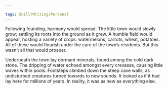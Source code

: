 ```yaml
---

tags: Skill/Writing/Personal 
---
```


Following founding, harmony would spread. The little town would slowly grow; settling its roots into the ground as it grew. A humble field would appear, hosting a variety of crops: watermelons, carrots, wheat, potatoes. All of these would flourish under the care of the town’s residents. But this wasn’t all that would prosper. 

Underneath the town lay dormant minerals, found among the cold dark stone. The dripping of water echoed amongst every crevasse, causing little waves within pools. Footsteps climbed down the steep cave walls, as undisturbed creatures turned towards to new sounds. It looked as if it had lay here for millions of years. In reality, it was as new as everything else.